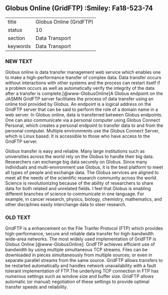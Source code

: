 ## Globus Online (GridFTP) :Smiley: Fa18-523-74


|          |                             |
| -------- | --------------------------- |
| title    | Globus Online (GridFTP)     | 
| status   | 10                          |
| section  | Data Transport              |
| keywords | Data Transport              |


### NEW TEXT

Globus online is data transfer management web service which enables one to make a high-performance transfer of complex data. Data transfer occurs without interactions with other systems and the process can restart itself if a problem occurs as well as automatically verify the integrity of the data after a transfer is complete.[@www-GlobusOnline]A Globus endpoint on the JASMIN GridFTP server facilitates the process of data transfer using an online tool provided by Globus. An endpoint is a logical address on the GridFTP server that can be said to perform the role of a domain name in a web server. In Globus online, data is transferred between Globus endpoints. One can also communicate via a personal computer using Globus Connect Personal, which creates a personal endpoint to transfer data to and from the personal computer. Multiple environments use the Globus Connect Server, which is Linux based. It is accessible to those who have access to the GridFTP server. 

Globus transfer is easy and reliable. Many large institutions such as universities across the world rely on the Globus to handle their big data. Researchers can exchange big data securely on Globus. Since many individuals and multi-environment use Globus, it is the best platform to meet all types of people and exchange data. The Globus services are aligned to meet all the needs of the scientific research community across the world. Science is revolutionizing because of the ability of researchers to share data for both related and unrelated fields. I feel that Globus is enabling different branches of science to communicate in one language. For example, in cancer research, physics, biology, chemistry, mathematics, and other disciplines easily interchange data to steer research.



### OLD TEXT
GridFTP is a enhancement on the File Tranfer Protocol (FTP) which
provides high-performance, secure and reliable data transfer for
high-bandwidth wide-area networks. The most widely used implementation
of GridFTP is Globus Online [@www-GlobusOnline]. GridFTP achieves
efficient use of bandwidth by using multiple simultaneous TCP streams.
Files can be downloaded in pieces simultaneously from multiple
sources; or even in separate parallel streams from the same
source. GridFTP allows transfers to be restarted automatically and
handles network unavailability with a fault tolerant implementation of
FTP.The underlying TCP connection in FTP has numerous settings such as
window size and buffer size. GridFTP allows automatic (or manual)
negotiation of these settings to provide optimal transfer speeds and
reliability.




